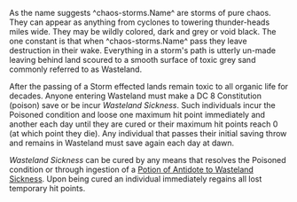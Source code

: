 As the name suggests ^chaos-storms.Name^ are storms of pure chaos. They can appear as anything from cyclones to towering thunder-heads miles wide. They may be wildly colored, dark and grey or void black. The one constant is that when ^chaos-storms.Name^ pass they leave destruction in their wake. Everything in a storm's path is utterly un-made leaving behind land scoured to a smooth surface of toxic grey sand commonly referred to as Wasteland. 

After the passing of a Storm effected lands remain toxic to all organic life for decades. Anyone entering Wasteland must make a DC 8 Constitution (poison) save or be incur _Wasteland Sickness_. Such individuals incur the Poisoned condition and loose one maximum hit point immediately and another each day until they are cured or their maximum hit points reach 0 (at which point they die). Any individual that passes their initial saving throw and remains in Wasteland must save again each day at dawn.

_Wasteland Sickness_ can be cured by any means that resolves the Poisoned condition or through ingestion of a [Potion of Antidote to Wasteland Sickness](.\prices.md). Upon being cured an individual immediately regains all lost temporary hit points.